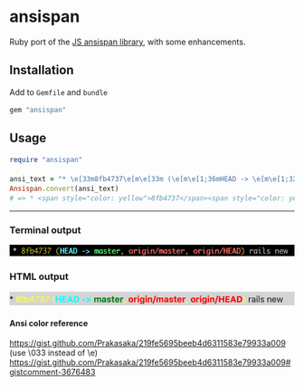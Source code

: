 # ansispan

Ruby port of the [JS ansispan library](https://github.com/mmalecki/ansispan), with some enhancements.

## Installation

Add to `Gemfile` and `bundle`
```rb
gem "ansispan"
```

## Usage

```rb
require "ansispan"

ansi_text = "* \e[33m8fb4737\e[m\e[33m (\e[m\e[1;36mHEAD -> \e[m\e[1;32mmaster\e[m\e[33m, \e[m\e[1;31morigin/master\e[m\e[33m, \e[m\e[1;31morigin/HEAD\e[m\e[33m)\e[m rails new\n"
Ansispan.convert(ansi_text)
# => * <span style="color: yellow">8fb4737</span><span style="color: yellow"> (</span><span style="font-weight: bold; color: cyan">HEAD -> </span><span style="font-weight: bold; color: green">master</span><span style="color: yellow">, </span><span style="font-weight: bold; color: red">origin/master</span><span style="color: yellow">, </span><span style="font-weight: bold; color: red">origin/HEAD</span><span style="color: yellow">)</span> rails new
```

---

### Terminal output

![terminal_output.png](files/terminal_output.png)

### HTML output

![html_output.png](files/html_output.png)


#### Ansi color reference

https://gist.github.com/Prakasaka/219fe5695beeb4d6311583e79933a009
(use \033 instead of \e) https://gist.github.com/Prakasaka/219fe5695beeb4d6311583e79933a009#gistcomment-3676483
